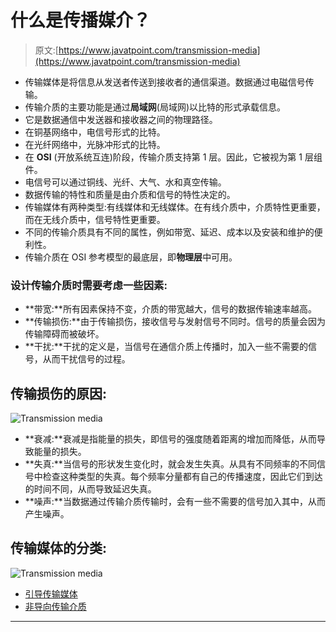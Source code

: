 # 什么是传播媒介？

> 原文:[https://www.javatpoint.com/transmission-media](https://www.javatpoint.com/transmission-media)

*   传输媒体是将信息从发送者传送到接收者的通信渠道。数据通过电磁信号传输。
*   传输介质的主要功能是通过**局域网**(局域网)以比特的形式承载信息。
*   它是数据通信中发送器和接收器之间的物理路径。
*   在铜基网络中，电信号形式的比特。
*   在光纤网络中，光脉冲形式的比特。
*   在 **OSI** (开放系统互连)阶段，传输介质支持第 1 层。因此，它被视为第 1 层组件。
*   电信号可以通过铜线、光纤、大气、水和真空传输。
*   数据传输的特性和质量是由介质和信号的特性决定的。
*   传输媒体有两种类型:有线媒体和无线媒体。在有线介质中，介质特性更重要，而在无线介质中，信号特性更重要。
*   不同的传输介质具有不同的属性，例如带宽、延迟、成本以及安装和维护的便利性。
*   传输介质在 OSI 参考模型的最底层，即**物理层**中可用。

### 设计传输介质时需要考虑一些因素:

*   **带宽:**所有因素保持不变，介质的带宽越大，信号的数据传输速率越高。
*   **传输损伤:**由于传输损伤，接收信号与发射信号不同时。信号的质量会因为传输障碍而被破坏。
*   **干扰:**干扰的定义是，当信号在通信介质上传播时，加入一些不需要的信号，从而干扰信号的过程。

## 传输损伤的原因:

![Transmission media](../Images/6866a64340b8caaa17ddc4916f7802ef.png)

*   **衰减:**衰减是指能量的损失，即信号的强度随着距离的增加而降低，从而导致能量的损失。
*   **失真:**当信号的形状发生变化时，就会发生失真。从具有不同频率的不同信号中检查这种类型的失真。每个频率分量都有自己的传播速度，因此它们到达的时间不同，从而导致延迟失真。
*   **噪声:**当数据通过传输介质传输时，会有一些不需要的信号加入其中，从而产生噪声。

## 传输媒体的分类:

![Transmission media](../Images/96f43746f77f178a60e58ae60e5ce82e.png)

*   [引导传输媒体](guided-transmission-media)
*   [非导向传输介质](unguided-transmission-media)

* * *